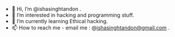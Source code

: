- 👋 Hi, I’m @ishasinghtandon .
- 👀 I’m interested in hacking and programming stuff.
- 🌱 I’m currently learning Ethical hacking.
- 📫 How to reach me - email me : @ishasinghtandon@gmail.com .


